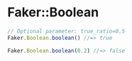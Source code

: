 # Faker::Boolean

```js
// Optional parameter: true_ratio=0.5
Faker.Boolean.boolean() //=> true

Faker.Boolean.boolean(0.2) //=> false
```
